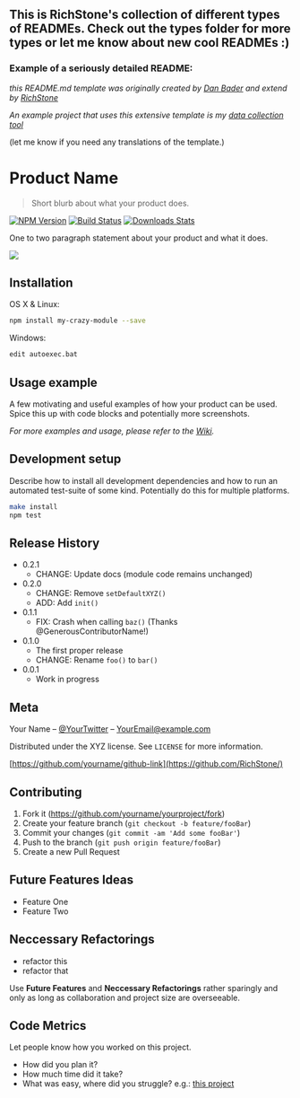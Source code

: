 ## This is RichStone's collection of different types of READMEs. Check out the types folder for more types or let me know about new cool READMEs :)

### Example of a seriously detailed README:

*this README.md template was originally created by [Dan Bader](https://twitter.com/dbader_org) and extend by [RichStone](https://github.com/RichStone/)*

*An example project that uses this extensive template is my [data collection tool](https://github.com/RichStone/data-collection-download-tool)*

(let me know if you need any translations of the template.)

# Product Name
> Short blurb about what your product does.

[![NPM Version][npm-image]][npm-url]
[![Build Status][travis-image]][travis-url]
[![Downloads Stats][npm-downloads]][npm-url]

One to two paragraph statement about your product and what it does.

![](header.png)

## Installation

OS X & Linux:

```sh
npm install my-crazy-module --save
```

Windows:

```sh
edit autoexec.bat
```

## Usage example

A few motivating and useful examples of how your product can be used. Spice this up with code blocks and potentially more screenshots.

_For more examples and usage, please refer to the [Wiki][wiki]._

## Development setup

Describe how to install all development dependencies and how to run an automated test-suite of some kind. Potentially do this for multiple platforms.

```sh
make install
npm test
```

## Release History

* 0.2.1
    * CHANGE: Update docs (module code remains unchanged)
* 0.2.0
    * CHANGE: Remove `setDefaultXYZ()`
    * ADD: Add `init()`
* 0.1.1
    * FIX: Crash when calling `baz()` (Thanks @GenerousContributorName!)
* 0.1.0
    * The first proper release
    * CHANGE: Rename `foo()` to `bar()`
* 0.0.1
    * Work in progress

## Meta

Your Name – [@YourTwitter](https://twitter.com/stonerichio) – YourEmail@example.com

Distributed under the XYZ license. See ``LICENSE`` for more information.

[https://github.com/yourname/github-link](https://github.com/RichStone/)

## Contributing

1. Fork it (<https://github.com/yourname/yourproject/fork>)
2. Create your feature branch (`git checkout -b feature/fooBar`)
3. Commit your changes (`git commit -am 'Add some fooBar'`)
4. Push to the branch (`git push origin feature/fooBar`)
5. Create a new Pull Request

## Future Features Ideas
- Feature One
- Feature Two

## Neccessary Refactorings
- refactor this 
- refactor that

Use **Future Features** and **Neccessary Refactorings** rather sparingly and only as long as collaboration and project size are overseeable.

## Code Metrics
Let people know how you worked on this project.
- How did you plan it?
- How much time did it take?
- What was easy, where did you struggle?
e.g.: [this project](https://datagoodie.com/blog/introducing-data-collection-tool/)

<!-- Markdown link & img dfn's -->
[npm-image]: https://img.shields.io/npm/v/datadog-metrics.svg?style=flat-square
[npm-url]: https://npmjs.org/package/datadog-metrics
[npm-downloads]: https://img.shields.io/npm/dm/datadog-metrics.svg?style=flat-square
[travis-image]: https://img.shields.io/travis/dbader/node-datadog-metrics/master.svg?style=flat-square
[travis-url]: https://travis-ci.org/dbader/node-datadog-metrics
[wiki]: https://github.com/yourname/yourproject/wiki
